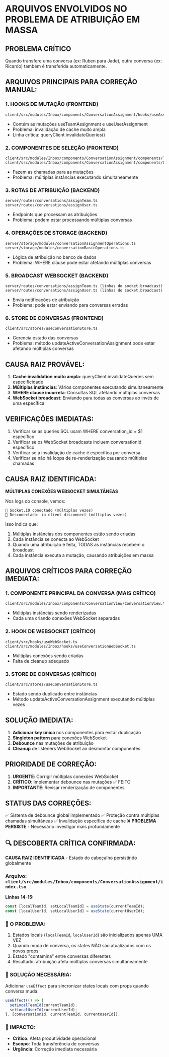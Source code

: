 # ARQUIVOS ENVOLVIDOS NO PROBLEMA DE ATRIBUIÇÃO EM MASSA

## PROBLEMA CRÍTICO
Quando transfere uma conversa (ex: Ruben para Jade), outra conversa (ex: Ricardo) também é transferida automaticamente.

## ARQUIVOS PRINCIPAIS PARA CORREÇÃO MANUAL:

### 1. HOOKS DE MUTAÇÃO (FRONTEND)
```
client/src/modules/Inbox/components/ConversationAssignment/hooks/useAssignmentMutations.ts
```
- Contém as mutações useTeamAssignment e useUserAssignment
- Problema: invalidação de cache muito ampla
- Linha crítica: queryClient.invalidateQueries()

### 2. COMPONENTES DE SELEÇÃO (FRONTEND)
```
client/src/modules/Inbox/components/ConversationAssignment/components/TeamSelector.tsx
client/src/modules/Inbox/components/ConversationAssignment/components/UserSelector.tsx
```
- Fazem as chamadas para as mutações
- Problema: múltiplas instâncias executando simultaneamente

### 3. ROTAS DE ATRIBUIÇÃO (BACKEND)
```
server/routes/conversations/assignTeam.ts
server/routes/conversations/assignUser.ts
```
- Endpoints que processam as atribuições
- Problema: podem estar processando múltiplas conversas

### 4. OPERAÇÕES DE STORAGE (BACKEND)
```
server/storage/modules/conversationAssignmentOperations.ts
server/storage/modules/conversationBasicOperations.ts
```
- Lógica de atribuição no banco de dados
- Problema: WHERE clause pode estar afetando múltiplas conversas

### 5. BROADCAST WEBSOCKET (BACKEND)
```
server/routes/conversations/assignTeam.ts (linhas do socket.broadcast)
server/routes/conversations/assignUser.ts (linhas do socket.broadcast)
```
- Envia notificações de atribuição
- Problema: pode estar enviando para conversas erradas

### 6. STORE DE CONVERSAS (FRONTEND)
```
client/src/stores/useConversationStore.ts
```
- Gerencia estado das conversas
- Problema: método updateActiveConversationAssignment pode estar afetando múltiplas conversas

## CAUSA RAIZ PROVÁVEL:
1. **Cache invalidation muito ampla**: queryClient.invalidateQueries sem especificidade
2. **Múltiplas instâncias**: Vários componentes executando simultaneamente
3. **WHERE clause incorreta**: Consultas SQL afetando múltiplas conversas
4. **WebSocket broadcast**: Enviando para todas as conversas ao invés de uma específica

## VERIFICAÇÕES IMEDIATAS:
1. Verificar se as queries SQL usam WHERE conversation_id = $1 específico
2. Verificar se os WebSocket broadcasts incluem conversationId específico
3. Verificar se a invalidação de cache é específica por conversa
4. Verificar se não há loops de re-renderização causando múltiplas chamadas

## CAUSA RAIZ IDENTIFICADA:
**MÚLTIPLAS CONEXÕES WEBSOCKET SIMULTÂNEAS**

Nos logs do console, vemos:
```
🔌 Socket.IO conectado (múltiplas vezes)
🔌 Desconectado: io client disconnect (múltiplas vezes)
```

Isso indica que:
1. Múltiplas instâncias dos componentes estão sendo criadas
2. Cada instância se conecta ao WebSocket
3. Quando uma atribuição é feita, TODAS as instâncias recebem o broadcast
4. Cada instância executa a mutação, causando atribuições em massa

## ARQUIVOS CRÍTICOS PARA CORREÇÃO IMEDIATA:

### 1. COMPONENTE PRINCIPAL DA CONVERSA (MAIS CRÍTICO)
```
client/src/modules/Inbox/components/ConversationView/ConversationView.tsx
```
- Múltiplas instâncias sendo renderizadas
- Cada uma criando conexões WebSocket separadas

### 2. HOOK DE WEBSOCKET (CRÍTICO)
```
client/src/hooks/useWebSocket.ts
client/src/modules/Inbox/hooks/useConversationWebSocket.ts
```
- Múltiplas conexões sendo criadas
- Falta de cleanup adequado

### 3. STORE DE CONVERSAS (CRÍTICO)
```
client/src/stores/useConversationStore.ts
```
- Estado sendo duplicado entre instâncias
- Método updateActiveConversationAssignment executando múltiplas vezes

## SOLUÇÃO IMEDIATA:
1. **Adicionar key única** nos componentes para evitar duplicação
2. **Singleton pattern** para conexões WebSocket
3. **Debounce** nas mutações de atribuição
4. **Cleanup** de listeners WebSocket ao desmontar componentes

## PRIORIDADE DE CORREÇÃO:
1. **URGENTE**: Corrigir múltiplas conexões WebSocket
2. **CRÍTICO**: Implementar debounce nas mutações ✅ FEITO
3. **IMPORTANTE**: Revisar renderização de componentes

## STATUS DAS CORREÇÕES:
✅ Sistema de debounce global implementado
✅ Proteção contra múltiplas chamadas simultâneas 
✅ Invalidação específica de cache
❌ **PROBLEMA PERSISTE** - Necessário investigar mais profundamente

## 🔍 DESCOBERTA CRÍTICA CONFIRMADA:
**CAUSA RAIZ IDENTIFICADA** - Estado do cabeçalho persistindo globalmente

### Arquivo: `client/src/modules/Inbox/components/ConversationAssignment/index.tsx`
**Linhas 14-15:**
```typescript
const [localTeamId, setLocalTeamId] = useState(currentTeamId);
const [localUserId, setLocalUserId] = useState(currentUserId);
```

### 🚨 O PROBLEMA:
1. Estados locais (`localTeamId`, `localUserId`) são inicializados apenas UMA VEZ
2. Quando muda de conversa, os states NÃO são atualizados com os novos props
3. Estado "contamina" entre conversas diferentes
4. Resultado: atribuição afeta múltiplas conversas simultaneamente

### 🔧 SOLUÇÃO NECESSÁRIA:
Adicionar `useEffect` para sincronizar states locais com props quando conversa muda:

```typescript
useEffect(() => {
  setLocalTeamId(currentTeamId);
  setLocalUserId(currentUserId);
}, [conversationId, currentTeamId, currentUserId]);
```

### 📍 IMPACTO:
- **Crítico**: Afeta produtividade operacional
- **Escopo**: Toda transferência de conversas
- **Urgência**: Correção imediata necessária